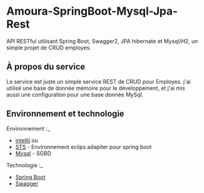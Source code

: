 # Amoura-SpringBoot-Mysql-Jpa-Rest
API RESTful utilisant Spring Boot, Swagger2, JPA hibernate et Mysql/H2, un simple projet de CRUD employes.

## À propos du service
Le service est juste un simple service REST de CRUD pour Employes. j'ai utilisé une base de donnée mémoire pour le développement, et j'ai mis aussi une configuration pour une base donnée MySql.

## Environnement et technologie

Environnement :_
* [intellij](https://www.jetbrains.com/fr-fr/idea/) 
        ou 
* [STS](https://www.jetbrains.com/fr-fr/idea/) - Environnement eclips adapiter pour spring boot
* [Mysql](https://www.mysql.com/fr/) - SGBD


Technologie :_ 
* [Spring Boot](https://docs.spring.io/spring-boot/docs/current/reference/htmlsingle/) 
* [Swagger](https://swagger.io/docs/)





